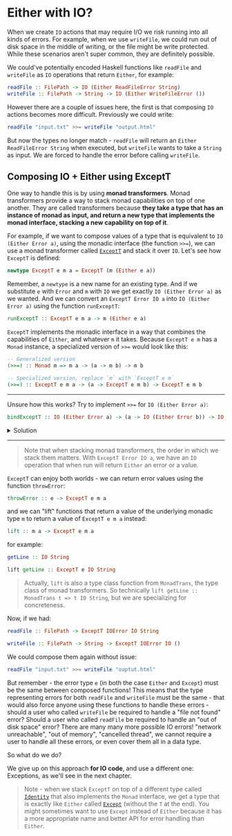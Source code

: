 # Either with IO?

When we create `IO` actions that may require I/O we risk running into all kinds of errors.
For example, when we use `writeFile`, we could run out of disk space in the middle of writing,
or the file might be write protected. While these scenarios aren't super common, they are definitely
possible.

We could've potentially encoded Haskell functions like `readFile` and `writeFile` as `IO` operations
that return `Either`, for example:

```hs
readFile :: FilePath -> IO (Either ReadFileError String)
writeFile :: FilePath -> String -> IO (Either WriteFileError ())
```

However there are a couple of issues here, the first is that composing `IO` actions
becomes more difficult. Previously we could write:

```hs
readFile "input.txt" >>= writeFile "output.html"
```

But now the types no longer match - `readFile` will return an `Either ReadFileError String` when executed,
but `writeFile` wants to take a `String` as input. We are forced to handle the error
before calling `writeFile`.

## Composing IO + Either using ExceptT

One way to handle this is by using **monad transformers**. Monad transformers provide a way
to stack monad capabilities on top of one another. They are called transformers because
**they take a type that has an instance of monad as input, and return a new type that
implements the monad interface, stacking a new capability on top of it**.

For example, if we want to compose values of a type that is equivalent to `IO (Either Error a)`,
using the monadic interface (the function `>>=`), we can use a monad transformer
called [`ExceptT`](https://hackage.haskell.org/package/mtl-2.2.2/docs/Control-Monad-Except.html#g:2)
and stack it over `IO`.
Let's see how `ExceptT` is defined:

```hs
newtype ExceptT e m a = ExceptT (m (Either e a))
```

Remember, a `newtype` is a new name for an existing type. And if we substitute
`e` with `Error` and `m` with `IO` we get exactly `IO (Either Error a)` as we wanted.
And we can convert an `ExceptT Error IO a` into `IO (Either Error a)` using
the function `runExceptT`:

```hs
runExceptT :: ExceptT e m a -> m (Either e a)
```

`ExceptT` implements the monadic interface in a way that combines the capabilities of
`Either`, and whatever `m` it takes. Because `ExceptT e m` has a `Monad` instance,
a specialized version of `>>=` would look like this:

```hs
-- Generalized version
(>>=) :: Monad m => m a -> (a -> m b) -> m b

-- Specialized version, replace `m` with `ExceptT e m`
(>>=) :: ExceptT e m a -> (a -> ExceptT e m b) -> ExceptT e m b
```

---

Unsure how this works? Try to implement `>>=` for `IO (Either Error a)`:

```hs
bindExceptT :: IO (Either Error a) -> (a -> IO (Either Error b)) -> IO (Either Error b)
```

<details><summary>Solution</summary>

```hs
bindExceptT :: IO (Either Error a) -> (a -> IO (Either Error b)) -> IO (Either Error b)
bindExceptT mx f = do
  x <- mx -- `x` has the type `Either Error a`
  case x of
    Left err -> pure (Left err)
    Right y -> f y
```

Note that we didn't actually use the implementation details of `Error` or `IO`,
`Error` isn't mentioned at all, and for `IO` we only used the monadic interface with
the do notation. We could write the same function with a more generalized type signature:

```hs
bindExceptT :: Monad m => m (Either e a) -> (a -> m (Either e b)) -> m (Either e b)
bindExceptT mx f = do
  x <- mx -- `x` has the type `Either e a`
  case x of
    Left err -> pure (Left err)
    Right y -> f y
```

And because `newtype ExceptT e m a = ExceptT (m (Either e a))` we can just
pack and unpack that `ExceptT` constructor and get:


```hs
bindExceptT :: Monad m => ExceptT e m a -> (a -> ExceptT e m b) -> ExceptT e m b
bindExceptT mx f = ExceptT $ do
  -- `runExceptT mx` has the type `m (Either e a)`
  -- `x` has the type `Either e a`
  x <- runExceptT mx
  case x of
    Left err -> pure (Left err)
    Right y -> runExceptT (f y)
```

</details>

---

> Note that when stacking monad transformers, the order in which we stack them matters.
> With `ExceptT Error IO a`, we have an `IO` operation that when run will return `Either`
> an error or a value.

`ExceptT` can enjoy both worlds - we can return error values using the function `throwError`:

```hs
throwError :: e -> ExceptT e m a
```

and we can "lift" functions that return a value of the underlying monadic type `m` to return
a value of `ExceptT e m a` instead:

```hs
lift :: m a -> ExceptT e m a
```

for example:

```hs
getLine :: IO String

lift getLine :: ExceptT e IO String
```

> Actually, `lift` is also a type class function from `MonadTrans`, the type class
> of monad transformers. So technically `lift getLine :: MonadTrans t => t IO String`,
> but we are specializing for concreteness.


Now, if we had:

```hs
readFile :: FilePath -> ExceptT IOError IO String

writeFile :: FilePath -> String -> ExceptT IOError IO ()
```

We could compose them again without issue:

```hs
readFile "input.txt" >>= writeFile "ouptut.html"
```

But remember - the error type `e` (in both the case `Either` and `Except`)
must be the same between composed functions! This means that the type representing
errors for both `readFile` and `writeFile` must be the same - that would also
force anyone using these functions to handle these errors - should a user who
called `writeFile` be required to handle a "file not found" error? Should a user
who called `readFile` be required to handle an "out of disk space" error?
There are many many more possible IO errors! "network unreachable", "out of memory",
"cancelled thread", we cannot require a user to handle all these errors, or
even cover them all in a data type.

So what do we do?

We give up on this approach **for IO code**, and use a different one: Exceptions,
as we'll see in the next chapter.

> Note - when we stack `ExceptT` on top of a different type called
> [`Identity`](https://hackage.haskell.org/package/base-4.15.0.0/docs/Data-Functor-Identity.html)
> that also implements the `Monad` interface, we get a type that is exactly like `Either`
> called [`Except`](https://hackage.haskell.org/package/transformers-0.6.0.2/docs/Control-Monad-Trans-Except.html#t:Except)
> (without the `T` at the end). You might sometimes want to use `Except` instead of `Either`
> because it has a more appropriate name and better API for error handling than `Either`.
